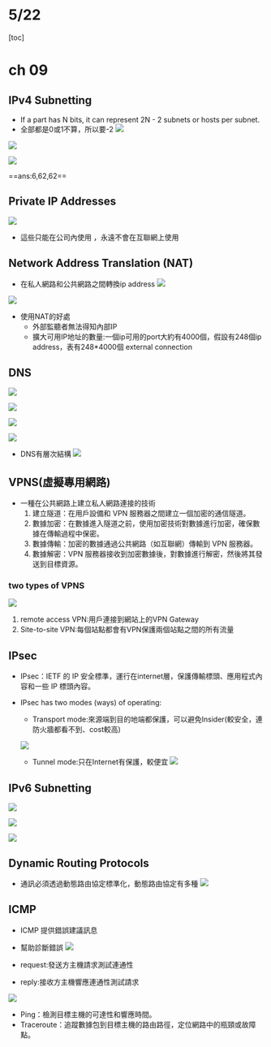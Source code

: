 # 5/22
[toc]
# ch 09
## IPv4 Subnetting
- If a part has N bits, it can represent 2N - 2 subnets or hosts per subnet.
- 全部都是0或1不算，所以要-2
![](https://s3-ap-northeast-1.amazonaws.com/g0v-hackmd-images/uploads/upload_29c1dbc36ee14be081e3765a59b74bf5.png)

![](https://s3-ap-northeast-1.amazonaws.com/g0v-hackmd-images/uploads/upload_1093de98d4feea55f8f84b43bfa3550d.png)

![](https://s3-ap-northeast-1.amazonaws.com/g0v-hackmd-images/uploads/upload_622401521d7abed0e66f3bf969f942d7.png)

==ans:6,62,62==

## Private IP Addresses
![](https://s3-ap-northeast-1.amazonaws.com/g0v-hackmd-images/uploads/upload_50ffcbd3e8942cd050cde6476f8744b7.png)

- 這些只能在公司內使用 ，永遠不會在互聯網上使用

## Network Address Translation (NAT)
- 在私人網路和公共網路之間轉換ip address
![](https://s3-ap-northeast-1.amazonaws.com/g0v-hackmd-images/uploads/upload_9b1e3fbbe8e7bb7ce1d9fca52b4c2f9e.png)

![](https://s3-ap-northeast-1.amazonaws.com/g0v-hackmd-images/uploads/upload_dd8367551376b07cd903db7944f7539c.png)

- 使用NAT的好處
    - 外部監聽者無法得知內部IP
    - 擴大可用IP地址的數量:一個ip可用的port大約有4000個，假設有248個ip address，表有248*4000個 external connection

## DNS

![](https://s3-ap-northeast-1.amazonaws.com/g0v-hackmd-images/uploads/upload_b41cf56e07cb4af8a3b00f9934de5b89.png)

![](https://s3-ap-northeast-1.amazonaws.com/g0v-hackmd-images/uploads/upload_33c165a7a03f583bc118c7286e891a21.png)

![](https://s3-ap-northeast-1.amazonaws.com/g0v-hackmd-images/uploads/upload_1b4912daacbc28829fe7d08dab35b2ac.png)

![](https://s3-ap-northeast-1.amazonaws.com/g0v-hackmd-images/uploads/upload_ea9d4f0f1f3bfaa42c9fad58e1ed2e42.png)

- DNS有層次結構
![](https://s3-ap-northeast-1.amazonaws.com/g0v-hackmd-images/uploads/upload_0ac6d5e14e55b783e6e06e3212b8a876.png)

## VPNS(虛擬專用網路)
- 一種在公共網路上建立私人網路連接的技術
    1. 建立隧道：在用戶設備和 VPN 服務器之間建立一個加密的通信隧道。
    2. 數據加密：在數據進入隧道之前，使用加密技術對數據進行加密，確保數據在傳輸過程中保密。
    3. 數據傳輸：加密的數據通過公共網路（如互聯網）傳輸到 VPN 服務器。
    4. 數據解密：VPN 服務器接收到加密數據後，對數據進行解密，然後將其發送到目標資源。
### two types of VPNS
![](https://s3-ap-northeast-1.amazonaws.com/g0v-hackmd-images/uploads/upload_38588593bb6cdaa34f3c0ef251a9b99c.png)
1. remote access VPN:用戶連接到網站上的VPN Gateway
2. Site-to-site VPN:每個站點都會有VPN保護兩個站點之間的所有流量
## IPsec
- IPsec：IETF 的 IP 安全標準，運行在internet層，保護傳輸標頭、應用程式內容和一些 IP 標頭內容。
- IPsec has two modes (ways) of operating:
    - Transport mode:來源端到目的地端都保護，可以避免Insider(較安全，連防火牆都看不到、cost較高)

    ![](https://s3-ap-northeast-1.amazonaws.com/g0v-hackmd-images/uploads/upload_144ef94b3610c0515aa3c68450d58d55.png)

    - Tunnel mode:只在Internet有保護，較便宜
    ![](https://s3-ap-northeast-1.amazonaws.com/g0v-hackmd-images/uploads/upload_ae9b70dc49fdff8e802d0540d4948d4f.png)
    
## IPv6 Subnetting
![](https://s3-ap-northeast-1.amazonaws.com/g0v-hackmd-images/uploads/upload_5c0315d2a8f42d586b24809e666fa5c7.png)

![](https://s3-ap-northeast-1.amazonaws.com/g0v-hackmd-images/uploads/upload_b3c6718cff3187c583ba6578d852e08b.png)

![](https://s3-ap-northeast-1.amazonaws.com/g0v-hackmd-images/uploads/upload_91c4dcca2a9e0eba8aef80a80ca4bf99.png)

## Dynamic Routing Protocols
- 通訊必須透過動態路由協定標準化，動態路由協定有多種
![](https://s3-ap-northeast-1.amazonaws.com/g0v-hackmd-images/uploads/upload_077796d8ec87e23beec139ec7b977020.png)

## ICMP
- ICMP 提供錯誤建議訊息
- 幫助診斷錯誤
![](https://s3-ap-northeast-1.amazonaws.com/g0v-hackmd-images/uploads/upload_dee6d65c3e3fe96f3a20eb4355ccec3b.png)

- request:發送方主機請求測試連通性
- reply:接收方主機響應連通性測試請求

![](https://s3-ap-northeast-1.amazonaws.com/g0v-hackmd-images/uploads/upload_307378d8377433f2d557bab00da11a51.png)

- Ping：檢測目標主機的可達性和響應時間。
- Traceroute：追蹤數據包到目標主機的路由路徑，定位網路中的瓶頸或故障點。
